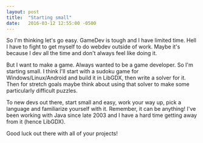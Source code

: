 ```yaml
---
layout: post
title:  "Starting small"
date:   2016-03-12 12:55:00 -0500
---
```

So I'm thinking let's go easy.  GameDev is tough and I have limited time.  Hell I have to fight to get myself to do webdev outside of work.  Maybe it's because I dev all the time and don't always feel like doing it.

But I want to make a game.  Always wanted to be a game developer.  So I'm starting small.  I think I'll start with a sudoku game for Windows/Linux/Android and build it in LibGDX, then write a solver for it.  Then for stretch goals maybe think about using that solver to make some particularly difficult puzzles.

To new devs out there, start small and easy, work your way up, pick a language and familiarize yourself with it.  Remember, it can be anything!  I've been working with Java since late 2003 and I have a hard time getting away from it (hence LibGDX).

Good luck out there with all of your projects!